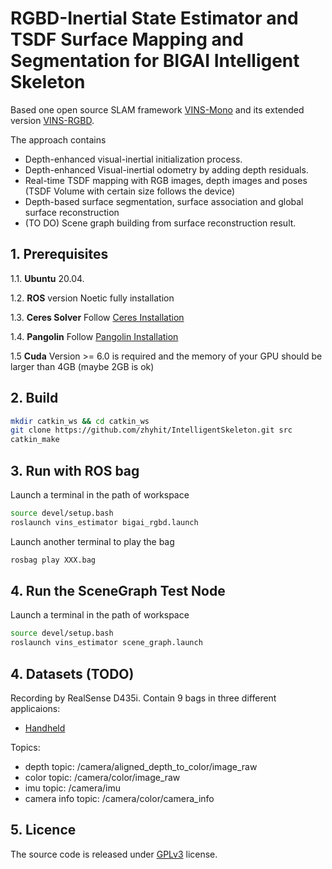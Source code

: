 # RGBD-Inertial State Estimator and TSDF Surface Mapping and Segmentation for BIGAI Intelligent Skeleton
Based one open source SLAM framework [VINS-Mono](https://github.com/HKUST-Aerial-Robotics/VINS-Mono) 
and its extended version [VINS-RGBD](https://github.com/STAR-Center/VINS-RGBD).

The approach contains
+ Depth-enhanced visual-inertial initialization process.
+ Depth-enhanced Visual-inertial odometry by adding depth residuals.
+ Real-time TSDF mapping with RGB images, depth images and poses (TSDF Volume with certain size follows the device)
+ Depth-based surface segmentation, surface association and global surface reconstruction
+ (TO DO) Scene graph building from surface reconstruction result.

## 1. Prerequisites
1.1. **Ubuntu** 20.04.

1.2. **ROS** version Noetic fully installation

1.3. **Ceres Solver**
Follow [Ceres Installation](http://ceres-solver.org/installation.html)

1.4. **Pangolin**
Follow [Pangolin Installation](https://github.com/stevenlovegrove/Pangolin)

1.5 **Cuda**
Version >= 6.0 is required and the memory of your GPU should be larger than 4GB (maybe 2GB is ok)

## 2. Build
```bash
mkdir catkin_ws && cd catkin_ws
git clone https://github.com/zhyhit/IntelligentSkeleton.git src
catkin_make
```

## 3. Run with ROS bag
Launch a terminal in the path of workspace
```bash
source devel/setup.bash
roslaunch vins_estimator bigai_rgbd.launch
```
Launch another terminal to play the bag
```bash
rosbag play XXX.bag
```


## 4. Run the SceneGraph Test Node
Launch a terminal in the path of workspace
```bash
source devel/setup.bash
roslaunch vins_estimator scene_graph.launch
```

## 4. Datasets (TODO)
Recording by RealSense D435i. Contain 9 bags in three different applicaions:
+ [Handheld](https://star-center.shanghaitech.edu.cn/seafile/d/0ea45d1878914077ade5/)

Topics:
+ depth topic: /camera/aligned_depth_to_color/image_raw
+ color topic: /camera/color/image_raw
+ imu topic: /camera/imu
+ camera info topic: /camera/color/camera_info

## 5. Licence
The source code is released under [GPLv3](http://www.gnu.org/licenses/) license.